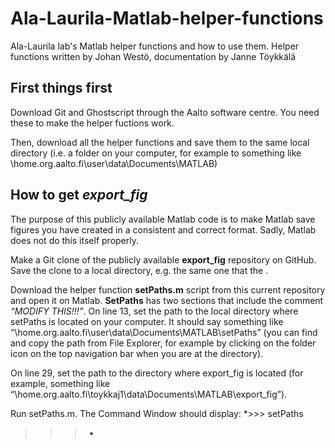 # Ala-Laurila-Matlab-helper-functions
Ala-Laurila lab's Matlab helper functions and how to use them. Helper functions written by Johan Westö, documentation by Janne Töykkälä

## First things first
Download Git and Ghostscript through the Aalto software centre. You need these to make the helper fuctions work.

Then, download all the helper functions and save them to the same local directory (i.e. a folder on your computer, for example to something like \\home.org.aalto.fi\user\data\Documents\MATLAB)

## How to get *export_fig*
The purpose of this publicly available Matlab code is to make Matlab save figures you have created in a consistent and correct format. Sadly, Matlab does not do this itself properly.

Make a Git clone of the publicly available **export_fig** repository on GitHub.
Save the clone to a local directory, e.g. the same one that the .
 
Download the helper function **setPaths.m** script from this current repository and open it on Matlab.
**SetPaths** has two sections that include the comment *“MODIFY THIS!!!”*.
On line 13, set the path to the local directory where setPaths is located on your computer.
It should say something like “\\home.org.aalto.fi\user\data\Documents\MATLAB\setPaths”
(you can find and copy the path from File Explorer, for example by clicking on the folder icon on the top navigation bar when you are at the directory).

On line 29, set the path to the directory where export_fig is located
(for example, something like “\\home.org.aalto.fi\toykkaj1\data\Documents\MATLAB\export_fig”).

Run setPaths.m. The Command Window should display: 
 *>>> setPaths
 >>> *
